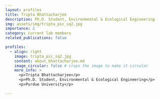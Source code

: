 ```yaml
---
layout: profiles
title: Tripta Bhattacharjee
description: Ph.D. Student, Environmental & Ecological Engineering
img: assets/img/tripta_pic_sq2.jpg
importance: 2
category: current lab members
related_publications: false

profiles:
  - align: right
    image: tripta_pic_sq2.jpg
    content: about_bhattacharjee.md
    image_circular: false # crops the image to make it circular
    more_info: >
      <p>Tripta Bhattacharjee</p>
      <p>Ph.D. Student, Environmental & Ecological Engineering</p>
      <p>Purdue University</p>

---
```


